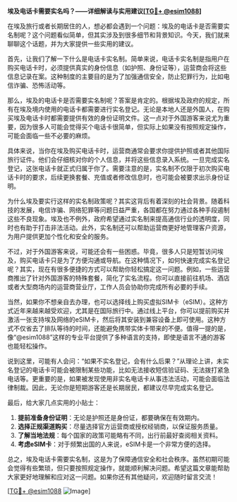 **埃及电话卡需要实名吗？——详细解读与实用建议[[TG💪+ @esim1088](https://t.me/s/esim1088)]**

在埃及旅行或者长期居住的人，想必都会遇到一个问题：埃及的电话卡是否需要实名制呢？这个问题看似简单，但其实涉及到很多细节和背景知识。今天，我们就来聊聊这个话题，并为大家提供一些实用的建议。

首先，让我们了解一下什么是电话卡实名制。简单来说，电话卡实名制是指用户在购买电话卡时，必须提供真实的身份信息（如护照、身份证等），运营商会将这些信息记录在案。这种制度的主要目的是为了加强通信安全，防止犯罪行为，比如电信诈骗、恐怖活动等。

那么，埃及的电话卡是否需要实名制呢？答案是肯定的。根据埃及政府的规定，所有在埃及境内使用的电话卡都需要进行实名登记。无论是本地人还是外国人，在购买埃及电话卡时都需要提供有效的身份证明文件。这一点对于外国游客来说尤为重要，因为很多人可能会觉得买个电话卡很简单，但实际上如果没有按照规定操作，可能会面临一些不必要的麻烦。

具体来说，当你在埃及购买电话卡时，运营商通常会要求你提供护照或者其他国际旅行证件。他们会仔细核对你的个人信息，并将这些信息录入系统。一旦完成实名登记，这张电话卡就正式归属于你了。需要注意的是，实名制不仅限于初次购买电话卡时的要求，后续更换套餐、充值或者修改信息时，也可能会被要求出示身份证明。

为什么埃及要实行这样的实名制政策呢？其实这背后有着深刻的社会背景。随着科技的发展，电信诈骗、网络犯罪等问题日益严重，各国都在努力通过各种手段遏制这些不良现象。埃及也不例外，政府希望通过实名制来提高通信行业的透明度，同时也有助于打击非法活动。此外，实名制还可以帮助运营商更好地管理客户资源，为用户提供更加个性化和安全的服务。

不过，对于外国游客来说，可能还会有一些困惑。毕竟，很多人只是短暂访问埃及，购买电话卡只是为了方便沟通或导航。在这种情况下，如何快速完成实名登记呢？其实，现在有很多便捷的方式可以帮助你轻松搞定这一问题。例如，一些运营商推出了针对外国游客的特殊套餐，简化了实名流程。你可以直接前往机场、酒店或者大型商场内的运营商营业厅，工作人员会协助你完成所有必要的手续。

当然，如果你不想亲自去办理，也可以选择线上购买虚拟SIM卡（eSIM）。这种方式近年来越来越受欢迎，尤其是在国际旅行中。通过线上平台，你可以提前购买并激活一张支持埃及网络的eSIM卡，然后将其安装到兼容设备上即可使用。这种方式不仅省去了排队等待的时间，还能避免携带实体卡带来的不便。值得一提的是，像“@esim1088”这样的专业平台提供了多种语言的支持，即使是语言不通的游客也能轻松操作。

说到这里，可能有人会问：“如果不实名登记，会有什么后果？”从理论上讲，未实名登记的电话卡可能会被限制某些功能，比如无法接收短信验证码、无法拨打紧急电话等。更重要的是，如果被发现使用非实名电话卡从事违法活动，可能会面临法律制裁。因此，无论你是短期游客还是长期居民，都建议尽早完成实名登记。

最后，给大家几点实用的小贴士：
1. **提前准备身份证明**：无论是护照还是身份证，都要确保在有效期内。
2. **选择正规渠道购买**：尽量选择官方运营商或授权经销商，以保证服务质量。
3. **了解当地法规**：每个国家的政策可能略有不同，出行前最好查阅相关资料。
4. **考虑eSIM卡**：对于频繁出国的人来说，eSIM卡是一个非常方便的选择。

总之，埃及电话卡需要实名制，这是为了保障通信安全和社会秩序。虽然初期可能会觉得有些繁琐，但只要按照规定操作，就能顺利解决问题。希望这篇文章能帮助大家更好地理解和应对这一问题。如果你还有其他疑问，欢迎随时留言交流！

[[TG💪+ @esim1088](https://t.me/s/esim1088) ![Image](https://i.postimg.cc/4NQfJmqS/Snipaste-2025-05-13-00-14-12.png)]